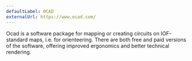 ```yaml
---
defaultLabel: OCAD
externalUrl: https://www.ocad.com/
---
```


Ocad is a software package for mapping or creating circuits on IOF-standard maps, i.e. for orienteering. There are both free and paid versions of the software, offering improved ergonomics and better technical rendering.
